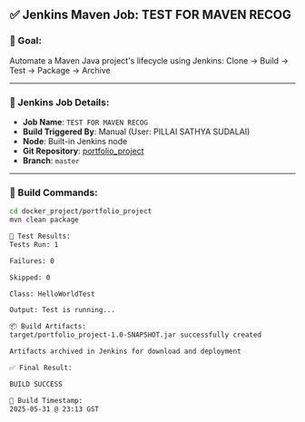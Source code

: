 ## ✅ Jenkins Maven Job: TEST FOR MAVEN RECOG

### 🎯 Goal:
Automate a Maven Java project's lifecycle using Jenkins: 
Clone → Build → Test → Package → Archive

---

### 📂 Jenkins Job Details:
- **Job Name**: `TEST FOR MAVEN RECOG`
- **Build Triggered By**: Manual (User: PILLAI SATHYA SUDALAI)
- **Node**: Built-in Jenkins node
- **Git Repository**: [portfolio_project](https://github.com/PillaiSathya/portfolio_project.git)
- **Branch**: `master`

---

### 🔧 Build Commands:
```bash
cd docker_project/portfolio_project
mvn clean package

🧪 Test Results:
Tests Run: 1

Failures: 0

Skipped: 0

Class: HelloWorldTest

Output: Test is running...

📦 Build Artifacts:
target/portfolio_project-1.0-SNAPSHOT.jar successfully created

Artifacts archived in Jenkins for download and deployment

✅ Final Result:

BUILD SUCCESS

📅 Build Timestamp:
2025-05-31 @ 23:13 GST
